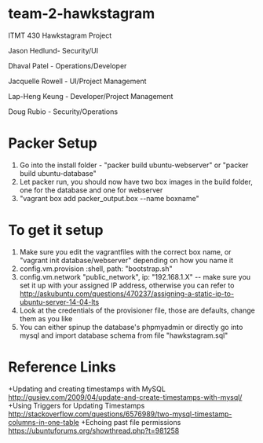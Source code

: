 # team-2-hawkstagram
ITMT 430 Hawkstagram Project

Jason Hedlund- Security/UI

Dhaval Patel - Operations/Developer

Jacquelle Rowell - UI/Project Management

Lap-Heng Keung - Developer/Project Management

Doug Rubio - Security/Operations

# Packer Setup
1. Go into the install folder - "packer build ubuntu-webserver" or "packer build ubuntu-database"
2. Let packer run, you should now have two box images in the build folder, one for the database and one for webserver
3. "vagrant box add packer_output.box --name boxname"

# To get it setup
1. Make sure you edit the vagrantfiles with the correct box name, or "vagrant init database/webserver" depending on how you name it
2. config.vm.provision :shell, path: "bootstrap.sh"
3. config.vm.network "public_network", ip: "192.168.1.X" -- make sure you set it up with your assigned IP address, otherwise you can refer to http://askubuntu.com/questions/470237/assigning-a-static-ip-to-ubuntu-server-14-04-lts
4. Look at the credentials of the provisioner file, those are defaults, change them as you like
5. You can either spinup the database's phpmyadmin or directly go into mysql and import database schema from file "hawkstagram.sql"

# Reference Links
 +Updating and creating timestamps with MySQL http://gusiev.com/2009/04/update-and-create-timestamps-with-mysql/
 +Using Triggers for Updating Timestamps http://stackoverflow.com/questions/6576989/two-mysql-timestamp-columns-in-one-table
 +Echoing past file permissions https://ubuntuforums.org/showthread.php?t=981258